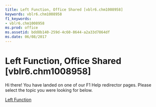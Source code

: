 ```yaml
---
title: Left Function, Office Shared [vblr6.chm1008958]
keywords: vblr6.chm1008958
f1_keywords:
- vblr6.chm1008958
ms.prod: office
ms.assetid: bdd8b140-259d-4c60-8644-a2a33d7864df
ms.date: 06/08/2017
---
```



# Left Function, Office Shared [vblr6.chm1008958]

Hi there! You have landed on one of our F1 Help redirector pages. Please select the topic you were looking for below.

[Left Function](http://msdn.microsoft.com/library/2835aa57-6273-8f72-4ee8-ec19df26c5d9%28Office.15%29.aspx)

